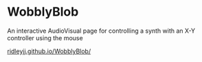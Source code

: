 # WobblyBlob

An interactive AudioVisual page for controlling a synth with an X-Y controller using the mouse

[ridleyjj.github.io/WobblyBlob/](ridleyjj.github.io/WobblyBlob/)
